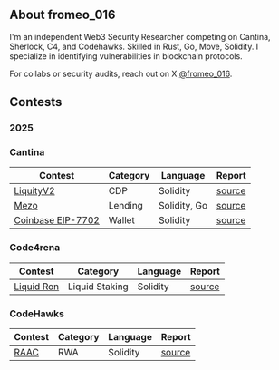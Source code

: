 ## About fromeo_016

I'm an independent Web3 Security Researcher competing on Cantina, Sherlock, C4, and Codehawks. Skilled in Rust, Go, Move, Solidity. I specialize in identifying vulnerabilities in blockchain protocols.

For collabs or security audits, reach out on X [@fromeo_016](https://x.com/fromeo_016).

## Contests
### 2025

### Cantina
| Contest | Category | Language | Report |
| -------- | ------- |  -------- | -------- | 
| [LiquityV2](https://cantina.xyz/competitions/d86632df-ab33-4448-8198-64955eae6712) | CDP | Solidity | [source](contests/LiquityV2.md) |
| [Mezo](https://cantina.xyz/code/e757364c-1f68-4ec5-94f6-c6b3c2e80c6d/README.md) | Lending   | Solidity, Go | [source](contests/mezo.md) | 
| [Coinbase EIP-7702](https://cantina.xyz/competitions/b0a948cd-c861-4807-b36e-d680d82598bf) | Wallet   | Solidity | [source](contests/coinbase-7702.md) | 

### Code4rena
| Contest | Category | Language | Report |
| -------- | ------- |  -------- | -------- |
| [Liquid Ron](https://code4rena.com/audits/2025-01-liquid-ron) | Liquid Staking | Solidity | [source](contests/LiquidRon.md) |

### CodeHawks
| Contest | Category | Language | Report |
| -------- | ------- |  -------- | --------
| [RAAC](https://codehawks.cyfrin.io/c/2025-02-raac) | RWA | Solidity | [source](contests/RAAC.md) |